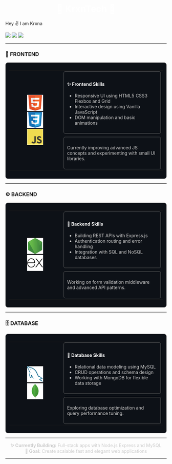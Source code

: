 <h1 align="center" style="color:#fff;">🖤 KrxnTech 🤍</h1>

<p align="center">
    <p>Hey ✌️ I am Krxna</p>
    <img src="https://img.shields.io/badge/Frontend-%E2%9A%97-pink" />
    <img src="https://img.shields.io/badge/Backend-%E2%9A%97-green" />
    <img src="https://img.shields.io/badge/Database-%E2%9D%A4-lightblue" />
</p>

---

### 🚀 FRONTEND

<div style="border:1px solid #777;border-radius:8px;padding:10px;background-color:#0d1117;">

<table>
<tr>
<td width="150" align="center">
    <img src="https://raw.githubusercontent.com/devicons/devicon/master/icons/html5/html5-original.svg" width="50px" alt="HTML5"/><br>
    <img src="https://raw.githubusercontent.com/devicons/devicon/master/icons/css3/css3-original.svg" width="50px" alt="CSS3"/><br>
    <img src="https://raw.githubusercontent.com/devicons/devicon/master/icons/javascript/javascript-original.svg" width="50px" alt="JavaScript"/>
</td>
<td>
    <div style="border:1px solid #666;padding:10px;margin-bottom:10px;border-radius:5px;">
        <h4 style="color:#f5f5f5;">✨ Frontend Skills</h4>
        <ul style="color:#ccc;">
            <li>Responsive UI using HTML5 CSS3 Flexbox and Grid</li>
            <li>Interactive design using Vanilla JavaScript</li>
            <li>DOM manipulation and basic animations</li>
        </ul>
    </div>
    <div style="border:1px solid #666;padding:10px;border-radius:5px;">
        <p style="color:#ccc;">Currently improving advanced JS concepts and experimenting with small UI libraries.</p>
    </div>
</td>
</tr>
</table>

</div>

---

### ⚙️ BACKEND

<div style="border:1px solid #777;border-radius:8px;padding:10px;background-color:#0d1117;">

<table>
<tr>
<td width="150" align="center">
    <img src="https://raw.githubusercontent.com/devicons/devicon/master/icons/nodejs/nodejs-original.svg" width="50px" alt="Node.js"/><br>
    <img src="https://raw.githubusercontent.com/devicons/devicon/master/icons/express/express-original.svg" width="50px" alt="Express"/>
</td>
<td>
    <div style="border:1px solid #666;padding:10px;margin-bottom:10px;border-radius:5px;">
        <h4 style="color:#f5f5f5;">🔧 Backend Skills</h4>
        <ul style="color:#ccc;">
            <li>Building REST APIs with Express.js</li>
            <li>Authentication routing and error handling</li>
            <li>Integration with SQL and NoSQL databases</li>
        </ul>
    </div>
    <div style="border:1px solid #666;padding:10px;border-radius:5px;">
        <p style="color:#ccc;">Working on form validation middleware and advanced API patterns.</p>
    </div>
</td>
</tr>
</table>

</div>

---

### 🗄️ DATABASE

<div style="border:1px solid #777;border-radius:8px;padding:10px;background-color:#0d1117;">

<table>
<tr>
<td width="150" align="center">
    <img src="https://raw.githubusercontent.com/devicons/devicon/master/icons/mysql/mysql-original.svg" width="50px" alt="MySQL"/><br>
    <img src="https://raw.githubusercontent.com/devicons/devicon/master/icons/mongodb/mongodb-original.svg" width="50px" alt="MongoDB"/>
</td>
<td>
    <div style="border:1px solid #666;padding:10px;margin-bottom:10px;border-radius:5px;">
        <h4 style="color:#f5f5f5;">💾 Database Skills</h4>
        <ul style="color:#ccc;">
            <li>Relational data modeling using MySQL</li>
            <li>CRUD operations and schema design</li>
            <li>Working with MongoDB for flexible data storage</li>
        </ul>
    </div>
    <div style="border:1px solid #666;padding:10px;border-radius:5px;">
        <p style="color:#ccc;">Exploring database optimization and query performance tuning.</p>
    </div>
</td>
</tr>
</table>

</div>

---

<p align="center" style="color:#ccc;">
    <b>✨ Currently Building:</b> Full-stack apps with Node.js Express and MySQL<br>
    <b>🎯 Goal:</b> Create scalable fast and elegant web applications
</p>

---



